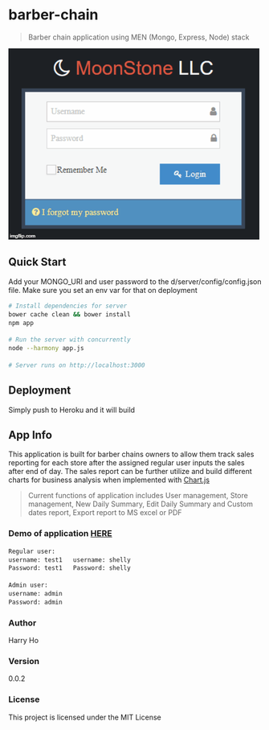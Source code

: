 # barber-chain
> Barber chain application using MEN (Mongo, Express, Node) stack

![](screens.gif)

## Quick Start

Add your MONGO_URI and user password to the d/server/config/config.json file. Make sure you set an env var for that on deployment

```bash
# Install dependencies for server
bower cache clean && bower install
npm app

# Run the server with concurrently
node --harmony app.js

# Server runs on http://localhost:3000
```

## Deployment

Simply push to Heroku and it will build

## App Info
This application is built for barber chains owners to allow them track sales reporting for each store after the assigned regular user inputs the sales after end of day. The sales report can be further utilize and build different charts for business analysis when implemented with [Chart.js](https://www.chartjs.org/)

> Current functions of application includes User management, Store management, New Daily Summary, Edit Daily Summary and Custom dates report, Export report to MS excel or PDF

### Demo of application [HERE](https://moonstonedev.herokuapp.com/)
```bash
Regular user:
username: test1   username: shelly
Password: test1   Password: shelly

Admin user:
username: admin
Password: admin
```

### Author

Harry Ho

### Version

0.0.2

### License

This project is licensed under the MIT License
